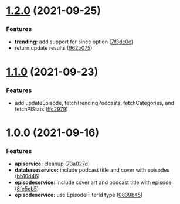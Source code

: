 # [1.2.0](https://github.com/garredow/foxcasts-core/compare/v1.1.0...v1.2.0) (2021-09-25)


### Features

* **trending:** add support for since option ([7f3dc0c](https://github.com/garredow/foxcasts-core/commit/7f3dc0cdf24cb1be1880cb9b0f24c8a8fcc98a39))
* return update results ([962b075](https://github.com/garredow/foxcasts-core/commit/962b075f999c3ff55e248d5e2de8c833a711a718))

# [1.1.0](https://github.com/garredow/foxcasts-core/compare/v1.0.0...v1.1.0) (2021-09-23)


### Features

* add updateEpisode, fetchTrendingPodcasts, fetchCategories, and fetchPIStats ([ffc2979](https://github.com/garredow/foxcasts-core/commit/ffc2979783baf1504c1730d67731e2679bcfd627))

# 1.0.0 (2021-09-16)


### Features

* **apiservice:** cleanup ([73a027d](https://github.com/garredow/foxcasts-core/commit/73a027d0928d486509109162883c5bb13e35306a))
* **databaseservice:** include podcast title and cover with episodes ([bb10d46](https://github.com/garredow/foxcasts-core/commit/bb10d46e1e9150b48ddb4070cbaee93f85de1917))
* **episodeservice:** include cover art and podcast title with episode ([8fe5eb5](https://github.com/garredow/foxcasts-core/commit/8fe5eb5651bf256481ae7bd15611ec66eeaa4da3))
* **episodeservice:** use EpisodeFilterId type ([0839b45](https://github.com/garredow/foxcasts-core/commit/0839b45d9fc6cb8cfd68e808dff0f399f7b37766))
